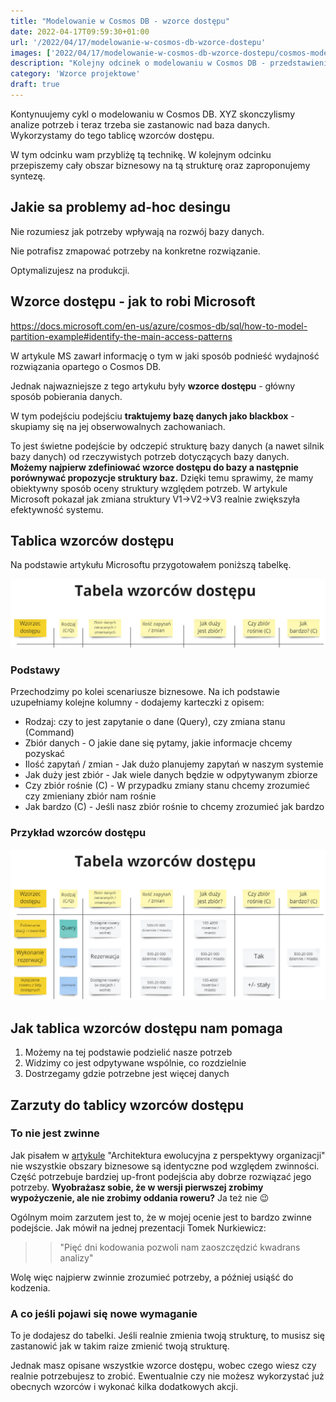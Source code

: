 ```yaml
---
title: "Modelowanie w Cosmos DB - wzorce dostępu"
date: 2022-04-17T09:59:30+01:00
url: '/2022/04/17/modelowanie-w-cosmos-db-wzorce-dostepu'
images: ['2022/04/17/modelowanie-w-cosmos-db-wzorce-dostepu/cosmos-modeling.jpg']
description: "Kolejny odcinek o modelowaniu w Cosmos DB - przedstawienie tablicy wzorców dostępu"
category: 'Wzorce projektowe'
draft: true
---
```


Kontynuujemy cykl o modelowaniu w Cosmos DB. XYZ skonczylismy analize potrzeb i teraz trzeba sie zastanowic nad baza danych. Wykorzystamy do tego tablicę wzorców dostępu.

W tym odcinku wam przybliżę tą technikę. W kolejnym odcinku przepiszemy cały obszar biznesowy na tą strukturę oraz zaproponujemy syntezę.

## Jakie sa problemy ad-hoc desingu

Nie rozumiesz jak potrzeby wpływają na rozwój bazy danych.

Nie potrafisz zmapować potrzeby na konkretne rozwiązanie.

Optymalizujesz na produkcji.

## Wzorce dostępu - jak to robi Microsoft

https://docs.microsoft.com/en-us/azure/cosmos-db/sql/how-to-model-partition-example#identify-the-main-access-patterns

W artykule MS zawarł informację o tym w jaki sposób podnieść wydajność rozwiązania opartego o Cosmos DB.

Jednak najwazniejsze z tego artykułu były **wzorce dostępu** - główny sposób pobierania danych. 

W tym podejściu podejściu **traktujemy bazę danych jako blackbox** - skupiamy się na jej obserwowalnych zachowaniach.

To jest świetne podejście by odczepić strukturę bazy danych (a nawet silnik bazy danych) od rzeczywistych potrzeb dotyczących bazy danych. **Możemy najpierw zdefiniować wzorce dostępu do bazy a następnie porównywać propozycje struktury baz.** Dzięki temu sprawimy, że mamy obiektywny sposób oceny struktury względem potrzeb. W artykule Microsoft pokazał jak zmiana struktury V1->V2->V3 realnie zwiększyła efektywność systemu.

## Tablica wzorców dostępu

Na podstawie artykułu Microsoftu przygotowałem poniższą tabelkę.

![](tablica-wzorcow-dostepu.png)

### Podstawy 

Przechodzimy po kolei scenariusze biznesowe. Na ich podstawie uzupełniamy kolejne kolumny - dodajemy karteczki z opisem:

- Rodzaj: czy to jest zapytanie o dane (Query), czy zmiana stanu (Command)
- Zbiór danych - O jakie dane się pytamy, jakie informacje chcemy pozyskać
- Ilość zapytań / zmian - Jak dużo planujemy zapytań w naszym systemie
- Jak duży jest zbiór - Jak wiele danych będzie w odpytywanym zbiorze
- Czy zbiór rośnie (C) - W przypadku zmiany stanu chcemy zrozumieć czy zmieniany zbiór nam rośnie
- Jak bardzo (C) - Jeśli nasz zbiór rośnie to chcemy zrozumieć jak bardzo

### Przykład wzorców dostępu

![](tablica-wzorcow-dostepu-with-data.png)

## Jak tablica wzorców dostępu nam pomaga

1. Możemy na tej podstawie podzielić nasze potrzeb
2. Widzimy co jest odpytywane wspólnie, co rozdzielnie
3. Dostrzegamy gdzie potrzebne jest więcej danych

## Zarzuty do tablicy wzorców dostępu

### To nie jest zwinne

Jak pisałem w [artykule](https://radekmaziarka.pl/2022/01/21/architektura-ewolucyjna-z-perspektywy-organizacji/#wzorce-ewolucyjne-dla-poszczeg%C3%B3lnych-obszar%C3%B3w) "Architektura ewolucyjna z perspektywy organizacji" nie wszystkie obszary biznesowe są identyczne pod względem zwinności. Część potrzebuje bardziej up-front podejścia aby dobrze rozwiązać jego potrzeby. **Wyobrażasz sobie, że w wersji pierwszej zrobimy wypożyczenie, ale nie zrobimy oddania roweru?** Ja też nie 😉

Ogólnym moim zarzutem jest to, że w mojej ocenie jest to bardzo zwinne podejście. Jak mówił na jednej prezentacji Tomek Nurkiewicz: 

>> "Pięć dni kodowania pozwoli nam zaoszczędzić kwadrans analizy"

Wolę więc najpierw zwinnie zrozumieć potrzeby, a później usiąść do kodzenia.  

### A co jeśli pojawi się nowe wymaganie

To je dodajesz do tabelki. Jeśli realnie zmienia twoją strukturę, to musisz się zastanowić jak w takim raize zmienić twoją strukturę.

Jednak masz opisane wszystkie wzorce dostępu, wobec czego wiesz czy realnie potrzebujesz to zrobić. Ewentualnie czy nie możesz wykorzystać już obecnych wzorców i wykonać kilka dodatkowych akcji.
